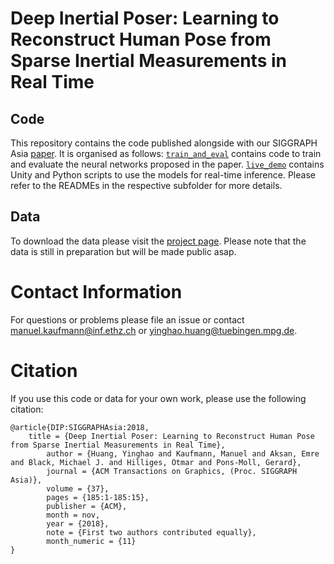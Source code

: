 # Deep Inertial Poser: Learning to Reconstruct Human Pose from Sparse Inertial Measurements in Real Time
## Code
This repository contains the code published alongside with our SIGGRAPH Asia [paper](http://dip.is.tuebingen.mpg.de/assets/dip.pdf). It is organised as follows: [`train_and_eval`](train_and_eval) contains code to train and evaluate the neural networks proposed in the paper. [`live_demo`](live_demo) contains Unity and Python scripts to use the models for real-time inference. Please refer to the READMEs in the respective subfolder for more details.

## Data
To download the data please visit the [project page](http://dip.is.tuebingen.mpg.de). Please note that the data is still in preparation but will be made public asap.

# Contact Information
For questions or problems please file an issue or contact [manuel.kaufmann@inf.ethz.ch](mailto:manuel.kaufmann@inf.ethz.ch) or [yinghao.huang@tuebingen.mpg.de](mailto:yinghao.huang@tuebingen.mpg.de).

# Citation
If you use this code or data for your own work, please use the following citation:

```commandline
@article{DIP:SIGGRAPHAsia:2018,
	title = {Deep Inertial Poser: Learning to Reconstruct Human Pose from Sparse Inertial Measurements in Real Time},
    	author = {Huang, Yinghao and Kaufmann, Manuel and Aksan, Emre and Black, Michael J. and Hilliges, Otmar and Pons-Moll, Gerard},
    	journal = {ACM Transactions on Graphics, (Proc. SIGGRAPH Asia)},
    	volume = {37},
    	pages = {185:1-185:15},
    	publisher = {ACM},
    	month = nov,
    	year = {2018},
    	note = {First two authors contributed equally},
    	month_numeric = {11}
}
```
 